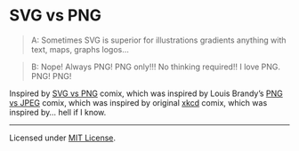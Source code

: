 # SVG vs PNG

> A: Sometimes SVG is superior for illustrations gradients anything with text, maps, graphs logos…

> B: Nope! Always PNG! PNG only!!! No thinking required!! I love PNG. PNG! PNG!

Inspired by [SVG vs PNG](http://moarcpp.blogspot.com/) comix, which was inspired by Louis Brandy’s [PNG vs JPEG](http://lbrandy.com/blog/2008/10/my-first-and-last-webcomic/) comix, which was inspired by original [xkcd](http://xkcd.com/) comix, which was inspired by… hell if I know.

---
Licensed under [MIT License](LICENSE.md).
